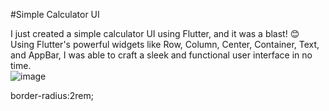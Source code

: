 #Simple Calculator UI

I just created a simple calculator UI using Flutter, and it was a blast! 😊 Using Flutter's powerful widgets like Row, Column, Center, Container, Text, and AppBar, I was able to craft a sleek and functional user interface in no time.
<br>
![image](https://github.com/LakshyaAgrawal127001/Calculator_UI_Flutter/assets/111519650/a26809e6-69c3-4c04-ba5d-21040a20b240)

border-radius:2rem;

